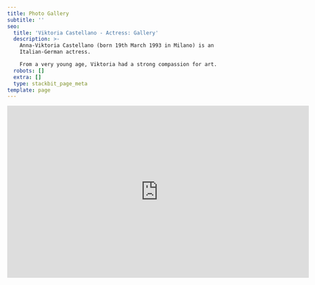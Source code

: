```yaml
---
title: Photo Gallery
subtitle: ''
seo:
  title: 'Viktoria Castellano - Actress: Gallery'
  description: >-
    Anna-Viktoria Castellano (born 19th March 1993 in Milano) is an
    Italian-German actress.

    From a very young age, Viktoria had a strong compassion for art.
  robots: []
  extra: []
  type: stackbit_page_meta
template: page
---
```

<iframe src="https://albumizr.com/a/7Tub" scrolling="no" frameborder="0" allowfullscreen width="700" height="400"></iframe>